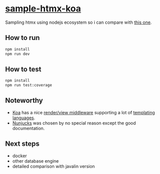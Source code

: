 # [sample-htmx-koa][repo]

Sampling htmx using nodejs ecosystem so i can compare with [this one][other].

## How to run

```bash
npm install
npm run dev
```

## How to test

```bash
npm install
npm run test:coverage
```

## Noteworthy

- [Koa][koa] has a nice [render/view middleware][koa-view] supporting a lot of
  [templating languages][temp-langs].
- [Nunjucks][njk] was chosen by no special reason except the good documentation.

## Next steps

- docker
- other database engine
- detailed comparison with javalin version

[repo]: https://github.com/sombriks/sample-htmx-koa
[other]: https://github.com/sombriks/sample-htmx-javalin
[koa]: https://koajs.com/
[koa-view]: https://github.com/ladjs/koa-views
[temp-langs]: https://github.com/tj/consolidate.js#supported-template-engines
[njk]: https://mozilla.github.io/nunjucks/getting-started.html
